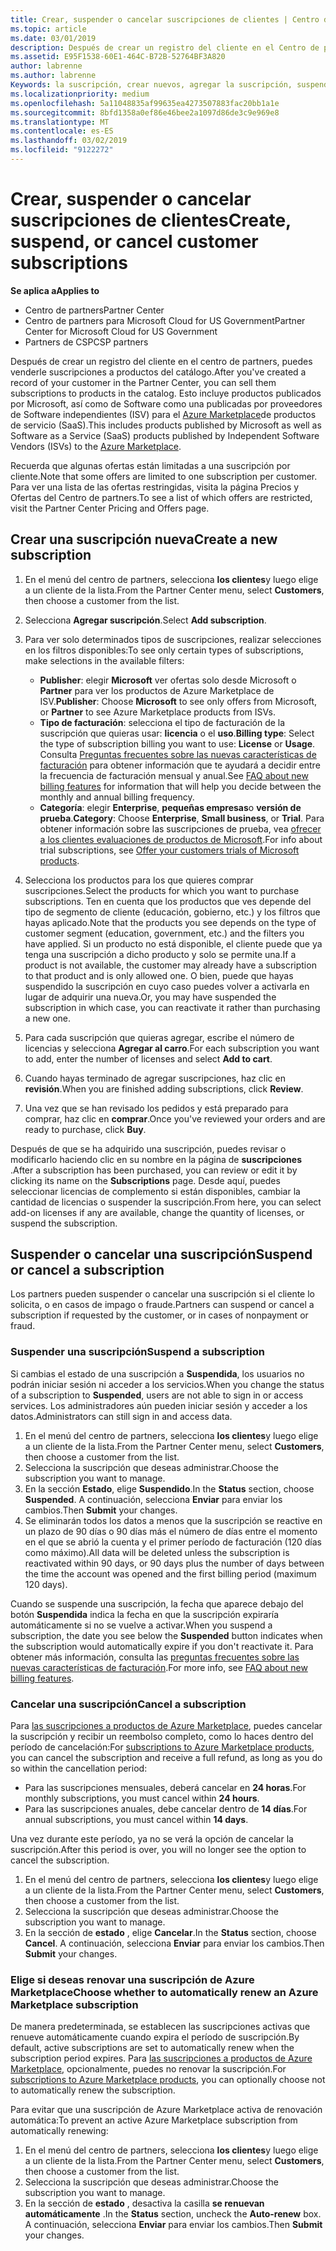 ```yaml
---
title: Crear, suspender o cancelar suscripciones de clientes | Centro de partners
ms.topic: article
ms.date: 03/01/2019
description: Después de crear un registro del cliente en el Centro de partners, puedes venderle suscripciones a los productos del catálogo.
ms.assetid: E95F1538-60E1-464C-B72B-52764BF3A820
author: labrenne
ms.author: labrenne
Keywords: la suscripción, crear nuevos, agregar la suscripción, suspender, Cancelar,
ms.localizationpriority: medium
ms.openlocfilehash: 5a11048835af99635ea4273507883fac20bb1a1e
ms.sourcegitcommit: 8bfd1358a0ef86e46bee2a1097d86de3c9e969e8
ms.translationtype: MT
ms.contentlocale: es-ES
ms.lasthandoff: 03/02/2019
ms.locfileid: "9122272"
---
```

# <a name="create-suspend-or-cancel-customer-subscriptions"></a><span data-ttu-id="f8a3f-104">Crear, suspender o cancelar suscripciones de clientes</span><span class="sxs-lookup"><span data-stu-id="f8a3f-104">Create, suspend, or cancel customer subscriptions</span></span>

**<span data-ttu-id="f8a3f-105">Se aplica a</span><span class="sxs-lookup"><span data-stu-id="f8a3f-105">Applies to</span></span>**

-  <span data-ttu-id="f8a3f-106">Centro de partners</span><span class="sxs-lookup"><span data-stu-id="f8a3f-106">Partner Center</span></span>
-  <span data-ttu-id="f8a3f-107">Centro de partners para Microsoft Cloud for US Government</span><span class="sxs-lookup"><span data-stu-id="f8a3f-107">Partner Center for Microsoft Cloud for US Government</span></span>
-  <span data-ttu-id="f8a3f-108">Partners de CSP</span><span class="sxs-lookup"><span data-stu-id="f8a3f-108">CSP partners</span></span>

<span data-ttu-id="f8a3f-109">Después de crear un registro del cliente en el centro de partners, puedes venderle suscripciones a productos del catálogo.</span><span class="sxs-lookup"><span data-stu-id="f8a3f-109">After you've created a record of your customer in the Partner Center, you can sell them subscriptions to products in the catalog.</span></span> <span data-ttu-id="f8a3f-110">Esto incluye productos publicados por Microsoft, así como de Software como una publicadas por proveedores de Software independientes (ISV) para el [Azure Marketplace](https://azuremarketplace.microsoft.com/marketplace)de productos de servicio (SaaS).</span><span class="sxs-lookup"><span data-stu-id="f8a3f-110">This includes products published by Microsoft as well as Software as a Service (SaaS) products published by Independent Software Vendors (ISVs) to the [Azure Marketplace](https://azuremarketplace.microsoft.com/marketplace).</span></span> 

<span data-ttu-id="f8a3f-111">Recuerda que algunas ofertas están limitadas a una suscripción por cliente.</span><span class="sxs-lookup"><span data-stu-id="f8a3f-111">Note that some offers are limited to one subscription per customer.</span></span> <span data-ttu-id="f8a3f-112">Para ver una lista de las ofertas restringidas, visita la página Precios y Ofertas del Centro de partners.</span><span class="sxs-lookup"><span data-stu-id="f8a3f-112">To see a list of which offers are restricted, visit the Partner Center Pricing and Offers page.</span></span> 


## <a name="create-a-new-subscription"></a><span data-ttu-id="f8a3f-113">Crear una suscripción nueva</span><span class="sxs-lookup"><span data-stu-id="f8a3f-113">Create a new subscription</span></span>

1. <span data-ttu-id="f8a3f-114">En el menú del centro de partners, selecciona **los clientes**y luego elige a un cliente de la lista.</span><span class="sxs-lookup"><span data-stu-id="f8a3f-114">From the Partner Center menu, select **Customers**, then choose a customer from the list.</span></span>

2. <span data-ttu-id="f8a3f-115">Selecciona **Agregar suscripción**.</span><span class="sxs-lookup"><span data-stu-id="f8a3f-115">Select **Add subscription**.</span></span>

3. <span data-ttu-id="f8a3f-116">Para ver solo determinados tipos de suscripciones, realizar selecciones en los filtros disponibles:</span><span class="sxs-lookup"><span data-stu-id="f8a3f-116">To see only certain types of subscriptions, make selections in the available filters:</span></span>
   - <span data-ttu-id="f8a3f-117">**Publisher**: elegir **Microsoft** ver ofertas solo desde Microsoft o **Partner** para ver los productos de Azure Marketplace de ISV.</span><span class="sxs-lookup"><span data-stu-id="f8a3f-117">**Publisher**: Choose **Microsoft** to see only offers from Microsoft, or **Partner** to see Azure Marketplace products from ISVs.</span></span>
   - <span data-ttu-id="f8a3f-118">**Tipo de facturación**: selecciona el tipo de facturación de la suscripción que quieras usar: **licencia** o el **uso**.</span><span class="sxs-lookup"><span data-stu-id="f8a3f-118">**Billing type**: Select the type of subscription billing you want to use: **License** or **Usage**.</span></span> <span data-ttu-id="f8a3f-119">Consulta [Preguntas frecuentes sobre las nuevas características de facturación](faq-about-new-billing-features.md) para obtener información que te ayudará a decidir entre la frecuencia de facturación mensual y anual.</span><span class="sxs-lookup"><span data-stu-id="f8a3f-119">See [FAQ about new billing features](faq-about-new-billing-features.md) for information that will help you decide between the monthly and annual billing frequency.</span></span>
   - <span data-ttu-id="f8a3f-120">**Categoría**: elegir **Enterprise**, **pequeñas empresas**o **versión de prueba**.</span><span class="sxs-lookup"><span data-stu-id="f8a3f-120">**Category**: Choose **Enterprise**, **Small business**, or **Trial**.</span></span> <span data-ttu-id="f8a3f-121">Para obtener información sobre las suscripciones de prueba, vea [ofrecer a los clientes evaluaciones de productos de Microsoft](offer-your-customers-trials-of-microsoft-products.md).</span><span class="sxs-lookup"><span data-stu-id="f8a3f-121">For info about trial subscriptions, see [Offer your customers trials of Microsoft products](offer-your-customers-trials-of-microsoft-products.md).</span></span>

4. <span data-ttu-id="f8a3f-122">Selecciona los productos para los que quieres comprar suscripciones.</span><span class="sxs-lookup"><span data-stu-id="f8a3f-122">Select the products for which you want to purchase subscriptions.</span></span> <span data-ttu-id="f8a3f-123">Ten en cuenta que los productos que ves depende del tipo de segmento de cliente (educación, gobierno, etc.) y los filtros que hayas aplicado.</span><span class="sxs-lookup"><span data-stu-id="f8a3f-123">Note that the products you see depends on the type of customer segment (education, government, etc.) and the filters you have applied.</span></span> <span data-ttu-id="f8a3f-124">Si un producto no está disponible, el cliente puede que ya tenga una suscripción a dicho producto y solo se permite una.</span><span class="sxs-lookup"><span data-stu-id="f8a3f-124">If a product is not available, the customer may already have a subscription to that product and is only allowed one.</span></span> <span data-ttu-id="f8a3f-125">O bien, puede que hayas suspendido la suscripción en cuyo caso puedes volver a activarla en lugar de adquirir una nueva.</span><span class="sxs-lookup"><span data-stu-id="f8a3f-125">Or, you may have suspended the subscription in which case, you can reactivate it rather than purchasing a new one.</span></span>

5. <span data-ttu-id="f8a3f-126">Para cada suscripción que quieras agregar, escribe el número de licencias y selecciona **Agregar al carro**.</span><span class="sxs-lookup"><span data-stu-id="f8a3f-126">For each subscription you want to add, enter the number of licenses and select **Add to cart**.</span></span>

6. <span data-ttu-id="f8a3f-127">Cuando hayas terminado de agregar suscripciones, haz clic en **revisión**.</span><span class="sxs-lookup"><span data-stu-id="f8a3f-127">When you are finished adding subscriptions, click **Review**.</span></span>

7. <span data-ttu-id="f8a3f-128">Una vez que se han revisado los pedidos y está preparado para comprar, haz clic en **comprar**.</span><span class="sxs-lookup"><span data-stu-id="f8a3f-128">Once you've reviewed your orders and are ready to purchase, click **Buy**.</span></span>

<span data-ttu-id="f8a3f-129">Después de que se ha adquirido una suscripción, puedes revisar o modificarlo haciendo clic en su nombre en la página de **suscripciones** .</span><span class="sxs-lookup"><span data-stu-id="f8a3f-129">After a subscription has been purchased, you can review or edit it by clicking its name on the **Subscriptions** page.</span></span> <span data-ttu-id="f8a3f-130">Desde aquí, puedes seleccionar licencias de complemento si están disponibles, cambiar la cantidad de licencias o suspender la suscripción.</span><span class="sxs-lookup"><span data-stu-id="f8a3f-130">From here, you can select add-on licenses if any are available, change the quantity of licenses, or suspend the subscription.</span></span>


## <a name="suspend-or-cancel-a-subscription"></a><span data-ttu-id="f8a3f-131">Suspender o cancelar una suscripción</span><span class="sxs-lookup"><span data-stu-id="f8a3f-131">Suspend or cancel a subscription</span></span>

<span data-ttu-id="f8a3f-132">Los partners pueden suspender o cancelar una suscripción si el cliente lo solicita, o en casos de impago o fraude.</span><span class="sxs-lookup"><span data-stu-id="f8a3f-132">Partners can suspend or cancel a subscription if requested by the customer, or in cases of nonpayment or fraud.</span></span>

### <a name="suspend-a-subscription"></a><span data-ttu-id="f8a3f-133">Suspender una suscripción</span><span class="sxs-lookup"><span data-stu-id="f8a3f-133">Suspend a subscription</span></span>

<span data-ttu-id="f8a3f-134">Si cambias el estado de una suscripción a **Suspendida**, los usuarios no podrán iniciar sesión ni acceder a los servicios.</span><span class="sxs-lookup"><span data-stu-id="f8a3f-134">When you change the status of a subscription to **Suspended**, users are not able to sign in or access services.</span></span> <span data-ttu-id="f8a3f-135">Los administradores aún pueden iniciar sesión y acceder a los datos.</span><span class="sxs-lookup"><span data-stu-id="f8a3f-135">Administrators can still sign in and access data.</span></span>

1.  <span data-ttu-id="f8a3f-136">En el menú del centro de partners, selecciona **los clientes**y luego elige a un cliente de la lista.</span><span class="sxs-lookup"><span data-stu-id="f8a3f-136">From the Partner Center menu, select **Customers**, then choose a customer from the list.</span></span>
2.  <span data-ttu-id="f8a3f-137">Selecciona la suscripción que deseas administrar.</span><span class="sxs-lookup"><span data-stu-id="f8a3f-137">Choose the subscription you want to manage.</span></span>
3.  <span data-ttu-id="f8a3f-138">En la sección **Estado**, elige **Suspendido**.</span><span class="sxs-lookup"><span data-stu-id="f8a3f-138">In the **Status** section, choose **Suspended**.</span></span> <span data-ttu-id="f8a3f-139">A continuación, selecciona **Enviar** para enviar los cambios.</span><span class="sxs-lookup"><span data-stu-id="f8a3f-139">Then **Submit** your changes.</span></span>
4.  <span data-ttu-id="f8a3f-140">Se eliminarán todos los datos a menos que la suscripción se reactive en un plazo de 90 días o 90 días más el número de días entre el momento en el que se abrió la cuenta y el primer período de facturación (120 días como máximo).</span><span class="sxs-lookup"><span data-stu-id="f8a3f-140">All data will be deleted unless the subscription is reactivated within 90 days, or 90 days plus the number of days between the time the account was opened and the first billing period (maximum 120 days).</span></span>

<span data-ttu-id="f8a3f-141">Cuando se suspende una suscripción, la fecha que aparece debajo del botón **Suspendida** indica la fecha en que la suscripción expiraría automáticamente si no se vuelve a activar.</span><span class="sxs-lookup"><span data-stu-id="f8a3f-141">When you suspend a subscription, the date you see below the **Suspended** button indicates when the subscription would automatically expire if you don't reactivate it.</span></span> <span data-ttu-id="f8a3f-142">Para obtener más información, consulta las [preguntas frecuentes sobre las nuevas características de facturación](faq-about-new-billing-features.md).</span><span class="sxs-lookup"><span data-stu-id="f8a3f-142">For more info, see [FAQ about new billing features](faq-about-new-billing-features.md).</span></span>

### <a name="cancel-a-subscription"></a><span data-ttu-id="f8a3f-143">Cancelar una suscripción</span><span class="sxs-lookup"><span data-stu-id="f8a3f-143">Cancel a subscription</span></span>

<span data-ttu-id="f8a3f-144">Para [las suscripciones a productos de Azure Marketplace](sell-marketplace-products.md), puedes cancelar la suscripción y recibir un reembolso completo, como lo haces dentro del período de cancelación:</span><span class="sxs-lookup"><span data-stu-id="f8a3f-144">For [subscriptions to Azure Marketplace products](sell-marketplace-products.md), you can cancel the subscription and receive a full refund, as long as you do so within the cancellation period:</span></span> 

- <span data-ttu-id="f8a3f-145">Para las suscripciones mensuales, deberá cancelar en **24 horas**.</span><span class="sxs-lookup"><span data-stu-id="f8a3f-145">For monthly subscriptions, you must cancel within **24 hours**.</span></span>
- <span data-ttu-id="f8a3f-146">Para las suscripciones anuales, debe cancelar dentro de **14 días**.</span><span class="sxs-lookup"><span data-stu-id="f8a3f-146">For annual subscriptions, you must cancel within **14 days**.</span></span>

<span data-ttu-id="f8a3f-147">Una vez durante este período, ya no se verá la opción de cancelar la suscripción.</span><span class="sxs-lookup"><span data-stu-id="f8a3f-147">After this period is over, you will no longer see the option to cancel the subscription.</span></span>

1.  <span data-ttu-id="f8a3f-148">En el menú del centro de partners, selecciona **los clientes**y luego elige a un cliente de la lista.</span><span class="sxs-lookup"><span data-stu-id="f8a3f-148">From the Partner Center menu, select **Customers**, then choose a customer from the list.</span></span>
2.  <span data-ttu-id="f8a3f-149">Selecciona la suscripción que deseas administrar.</span><span class="sxs-lookup"><span data-stu-id="f8a3f-149">Choose the subscription you want to manage.</span></span>
3.  <span data-ttu-id="f8a3f-150">En la sección de **estado** , elige **Cancelar**.</span><span class="sxs-lookup"><span data-stu-id="f8a3f-150">In the **Status** section, choose **Cancel**.</span></span> <span data-ttu-id="f8a3f-151">A continuación, selecciona **Enviar** para enviar los cambios.</span><span class="sxs-lookup"><span data-stu-id="f8a3f-151">Then **Submit** your changes.</span></span>

### <a name="choose-whether-to-automatically-renew-an-azure-marketplace-subscription"></a><span data-ttu-id="f8a3f-152">Elige si deseas renovar una suscripción de Azure Marketplace</span><span class="sxs-lookup"><span data-stu-id="f8a3f-152">Choose whether to automatically renew an Azure Marketplace subscription</span></span>

<span data-ttu-id="f8a3f-153">De manera predeterminada, se establecen las suscripciones activas que renueve automáticamente cuando expira el período de suscripción.</span><span class="sxs-lookup"><span data-stu-id="f8a3f-153">By default, active subscriptions are set to automatically renew when the subscription period expires.</span></span> <span data-ttu-id="f8a3f-154">Para [las suscripciones a productos de Azure Marketplace](sell-marketplace-products.md), opcionalmente, puedes no renovar la suscripción.</span><span class="sxs-lookup"><span data-stu-id="f8a3f-154">For [subscriptions to Azure Marketplace products](sell-marketplace-products.md), you can optionally choose not to automatically renew the subscription.</span></span>

<span data-ttu-id="f8a3f-155">Para evitar que una suscripción de Azure Marketplace activa de renovación automática:</span><span class="sxs-lookup"><span data-stu-id="f8a3f-155">To prevent an active Azure Marketplace subscription from automatically renewing:</span></span>

1.  <span data-ttu-id="f8a3f-156">En el menú del centro de partners, selecciona **los clientes**y luego elige a un cliente de la lista.</span><span class="sxs-lookup"><span data-stu-id="f8a3f-156">From the Partner Center menu, select **Customers**, then choose a customer from the list.</span></span>
2.  <span data-ttu-id="f8a3f-157">Selecciona la suscripción que deseas administrar.</span><span class="sxs-lookup"><span data-stu-id="f8a3f-157">Choose the subscription you want to manage.</span></span>
3.  <span data-ttu-id="f8a3f-158">En la sección de **estado** , desactiva la casilla **se renuevan automáticamente** .</span><span class="sxs-lookup"><span data-stu-id="f8a3f-158">In the **Status** section, uncheck the **Auto-renew** box.</span></span> <span data-ttu-id="f8a3f-159">A continuación, selecciona **Enviar** para enviar los cambios.</span><span class="sxs-lookup"><span data-stu-id="f8a3f-159">Then **Submit** your changes.</span></span>


 



